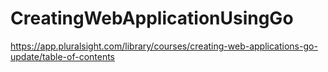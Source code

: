 # CreatingWebApplicationUsingGo
https://app.pluralsight.com/library/courses/creating-web-applications-go-update/table-of-contents
